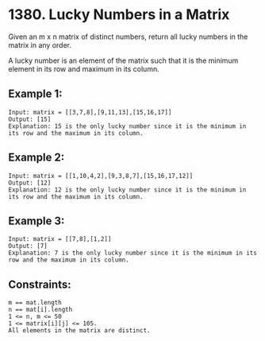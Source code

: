 # 1380. Lucky Numbers in a Matrix
      
Given an m x n matrix of distinct numbers, return all lucky numbers in the matrix in any order.

A lucky number is an element of the matrix such that it is the minimum element in its row and maximum in its column.

## Example 1:

    Input: matrix = [[3,7,8],[9,11,13],[15,16,17]]
    Output: [15]
    Explanation: 15 is the only lucky number since it is the minimum in its row and the maximum in its column.

## Example 2:

    Input: matrix = [[1,10,4,2],[9,3,8,7],[15,16,17,12]]
    Output: [12]
    Explanation: 12 is the only lucky number since it is the minimum in its row and the maximum in its column.

## Example 3:

    Input: matrix = [[7,8],[1,2]]
    Output: [7]
    Explanation: 7 is the only lucky number since it is the minimum in its row and the maximum in its column.

## Constraints:

    m == mat.length
    n == mat[i].length
    1 <= n, m <= 50
    1 <= matrix[i][j] <= 105.
    All elements in the matrix are distinct.